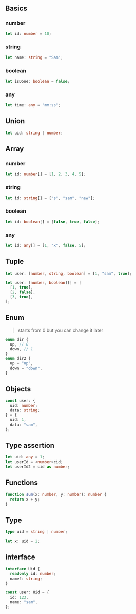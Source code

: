 ## Basics

### number

```typescript
let id: number = 10;
```

### string

```typescript
let name: string = "Sam";
```

### boolean

```typescript
let isDone: boolean = false;
```

### any

```typescript
let time: any = "mm:ss";
```

## Union

```typescript
let uid: string | number;
```

## Array

### number

```typescript
let id: number[] = [1, 2, 3, 4, 5];
```

### string

```typescript
let id: string[] = ["s", "sam", "new"];
```

### boolean

```typescript
let id: boolean[] = [false, true, false];
```

### any

```typescript
let id: any[] = [1, "x", false, 5];
```

## Tuple

```typescript
let user: [number, string, boolean] = [1, "sam", true];
```

```typescript
let user: [number, boolean][] = [
  [1, true],
  [2, false],
  [3, true],
];
```

## Enum

> starts from 0 but you can change it later

```typescript
enum dir {
  up, // 0
  down, // 1
}
enum dir2 {
  up = "up",
  down = "down",
}
```

## Objects

```typescript
const user: {
  uid: number;
  data: string;
} = {
  uid: 1,
  data: "sam",
};
```

## Type assertion

```typescript
let uid: any = 1;
let userId = <number>cid;
let userId2 = cid as number;
```

## Functions

```typescript
function sum(x: number, y: number): number {
  return x + y;
}
```

## Type

```typescript
type uid = string | number;

let x: uid = 2;
```

## interface

```typescript
interface Uid {
  readonly id: number;
  name?: string;
}

const user: Uid = {
  id: 123,
  name: "sam",
};
```

